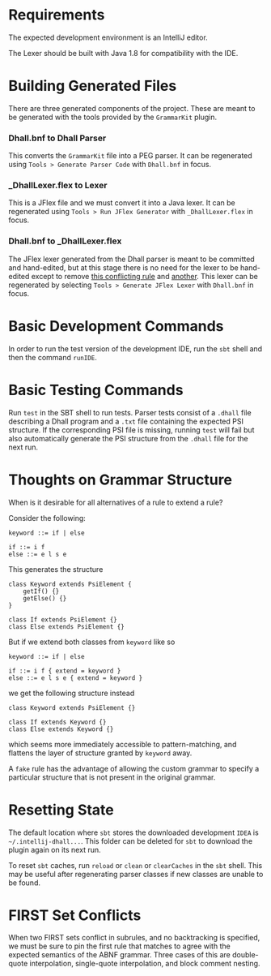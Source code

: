 Requirements
===

The expected development environment is an IntelliJ editor.

The Lexer should be built with Java 1.8 for compatibility with the IDE.

Building Generated Files
===

There are three generated components of the project. These are meant to be generated with the tools provided by the `GrammarKit` plugin.

### Dhall.bnf to Dhall Parser

This converts the `GrammarKit` file into a PEG parser. It can be regenerated using `Tools > Generate Parser Code` with `Dhall.bnf` in focus.

### _DhallLexer.flex to Lexer 

This is a JFlex file and we must convert it into a Java lexer. It can be regenerated using `Tools > Run JFlex Generator` with `_DhallLexer.flex` in focus.

### Dhall.bnf to _DhallLexer.flex

The JFlex lexer generated from the Dhall parser is meant to be committed and hand-edited, but at this stage there is no need for the lexer to be hand-edited except to remove [this conflicting rule](https://github.com/JetBrains/Grammar-Kit/blob/81cbce63ff4d3b908e5be343eeb82b15ec3b51ec/resources/templates/lexer.flex.template#L25-L26) and [another](https://github.com/JetBrains/Grammar-Kit/blob/81cbce63ff4d3b908e5be343eeb82b15ec3b51ec/resources/templates/lexer.flex.template#L35). This lexer can be regenerated by selecting `Tools > Generate JFlex Lexer` with `Dhall.bnf` in focus.


Basic Development Commands
===
In order to run the test version of the development IDE, run the `sbt` shell and then the command `runIDE`.

Basic Testing Commands
===

Run `test` in the SBT shell to run tests. Parser tests consist of a `.dhall` file describing a Dhall program and a `.txt` file containing the expected PSI structure. If the corresponding PSI file is missing, running `test` will fail but also automatically generate the PSI structure from the `.dhall` file for the next run.

Thoughts on Grammar Structure
===

When is it desirable for all alternatives of a rule to extend a rule?

Consider the following:
```
keyword ::= if | else

if ::= i f
else ::= e l s e
```

This generates the structure

```
class Keyword extends PsiElement {
    getIf() {}
    getElse() {}
}

class If extends PsiElement {}
class Else extends PsiElement {}
```

But if we extend both classes from `keyword` like so
```
keyword ::= if | else

if ::= i f { extend = keyword }
else ::= e l s e { extend = keyword }
```

we get the following structure instead
```
class Keyword extends PsiElement {}

class If extends Keyword {}
class Else extends Keyword {}
```

which seems more immediately accessible to pattern-matching, and flattens the layer of structure granted by `keyword` away.

A `fake` rule has the advantage of allowing the custom grammar to specify a particular structure that is not present in the original grammar.

Resetting State
===

The default location where `sbt` stores the downloaded development `IDEA` is `~/.intellij-dhall...`. This folder can be deleted for `sbt` to download the plugin again on its next run.

To reset `sbt` caches, run `reload` or `clean` or `clearCaches` in the `sbt` shell. This may be useful after regenerating parser classes if new classes are unable to be found.

FIRST Set Conflicts
===
When two FIRST sets conflict in subrules, and no backtracking is specified, we must be sure to pin the first rule that matches to agree with the expected semantics of the ABNF grammar. Three cases of this are double-quote interpolation, single-quote interpolation, and block comment nesting.
